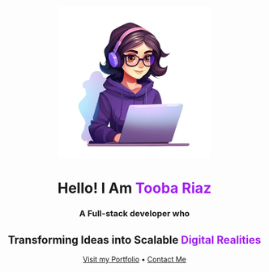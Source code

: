<p align="center">
  <img src="female-developer-background_665280-9650-transformed-removebg-preview (1).png" alt="Tooba Riaz Avatar" width="300px" />
</p>

<h1 align="center">Hello! I Am <span style="color: #A020F0;">Tooba Riaz</span></h1>
<h3 align="center">A Full-stack developer who</h3>
<h2 align="center">Transforming Ideas into Scalable <span style="color: #A020F0;">Digital Realities</span></h2>

<p align="center">
  <a href="https://yourportfolio.com">Visit my Portfolio</a> • 
  <a href="mailto:youremail@example.com">Contact Me</a>
</p>
